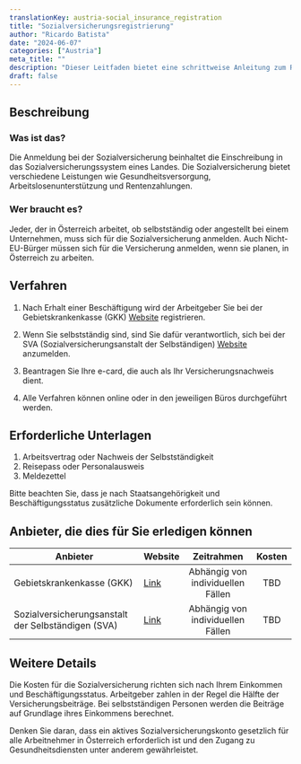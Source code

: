 ```yaml
---
translationKey: austria-social_insurance_registration
title: "Sozialversicherungsregistrierung"
author: "Ricardo Batista"
date: "2024-06-07"
categories: ["Austria"]
meta_title: ""
description: "Dieser Leitfaden bietet eine schrittweise Anleitung zum Registrieren für die Sozialversicherung in Österreich."
draft: false
---
```


## Beschreibung
### Was ist das?
Die Anmeldung bei der Sozialversicherung beinhaltet die Einschreibung in das Sozialversicherungssystem eines Landes. Die Sozialversicherung bietet verschiedene Leistungen wie Gesundheitsversorgung, Arbeitslosenunterstützung und Rentenzahlungen.

### Wer braucht es?
Jeder, der in Österreich arbeitet, ob selbstständig oder angestellt bei einem Unternehmen, muss sich für die Sozialversicherung anmelden. Auch Nicht-EU-Bürger müssen sich für die Versicherung anmelden, wenn sie planen, in Österreich zu arbeiten.

## Verfahren

1. Nach Erhalt einer Beschäftigung wird der Arbeitgeber Sie bei der Gebietskrankenkasse (GKK) [Website](https://www.sozialversicherung.at/cdscontent/?contentid=10007.670707&portal=oegkkportal) registrieren.

2. Wenn Sie selbstständig sind, sind Sie dafür verantwortlich, sich bei der SVA (Sozialversicherungsanstalt der Selbständigen) [Website](https://www.sva.or.at/cdscontent/?contentid=10007.763672&portal=svaportal) anzumelden.

3. Beantragen Sie Ihre e-card, die auch als Ihr Versicherungsnachweis dient.

4. Alle Verfahren können online oder in den jeweiligen Büros durchgeführt werden.

## Erforderliche Unterlagen

1. Arbeitsvertrag oder Nachweis der Selbstständigkeit
2. Reisepass oder Personalausweis
3. Meldezettel

Bitte beachten Sie, dass je nach Staatsangehörigkeit und Beschäftigungsstatus zusätzliche Dokumente erforderlich sein können.

## Anbieter, die dies für Sie erledigen können

| Anbieter         |     Website      |     Zeitrahmen    |       Kosten      |
| --------------- | --------------- |  :-------------: | :-------------: |
| Gebietskrankenkasse (GKK)      |  [Link](https://www.sozialversicherung.at/cdscontent/?contentid=10007.670707&portal=oegkkportal)       |      Abhängig von individuellen Fällen      |        TBD       |
| Sozialversicherungsanstalt der Selbständigen (SVA) |  [Link](https://www.sva.or.at/cdscontent/?contentid=10007.763672&portal=svaportal)| Abhängig von individuellen Fällen |  TBD  |

## Weitere Details
Die Kosten für die Sozialversicherung richten sich nach Ihrem Einkommen und Beschäftigungsstatus. Arbeitgeber zahlen in der Regel die Hälfte der Versicherungsbeiträge. Bei selbstständigen Personen werden die Beiträge auf Grundlage ihres Einkommens berechnet.

Denken Sie daran, dass ein aktives Sozialversicherungskonto gesetzlich für alle Arbeitnehmer in Österreich erforderlich ist und den Zugang zu Gesundheitsdiensten unter anderem gewährleistet.